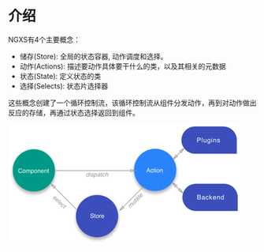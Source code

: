 # 介绍

NGXS有4个主要概念：

* 储存(Store): 全局的状态容器, 动作调度和选择。
* 动作(Actions): 描述要动作具体要干什么的类，以及其相关的元数据
* 状态(State): 定义状态的类
* 选择(Selects): 状态片选择器

这些概念创建了一个循环控制流，该循环控制流从组件分发动作，再到对动作做出反应的存储，再通过状态选择返回到组件。

![](../.gitbook/assets/diagram.png)

